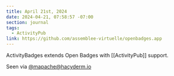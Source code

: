 ```yaml
---
title: April 21st, 2024
date: 2024-04-21, 07:58:57 -07:00
section: journal
tags:
  - ActivityPub
link: https://github.com/assemblee-virtuelle/openbadges.app
---
```

ActivityBadges extends Open Badges with [[ActivityPub]] support.

Seen via [@mapache@hacyderm.io](https://hachyderm.io/@mapache/112154471916032372)